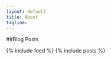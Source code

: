 ```yaml
---
layout: default
title: About
tagline: 
---
```

 
##Blog Posts

{% include feed %}
{% include posts %}

